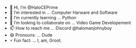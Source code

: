 - 👋 Hi, I’m @HaloCEPrime
- 👀 I’m interested in ... Computer Harware and Software
- 🌱 I’m currently learning ... Python
- 💞️ I’m looking to collaborate on ... Video Game Developement
- 📫 How to reach me ... Discord @halomanjohnyboy
- 😄 Pronouns: ... Dude
- ⚡ Fun fact: ... I, am, Groot.

<!---
HaloCEPrime/HaloCEPrime is a ✨ special ✨ repository because its `README.md` (this file) appears on your GitHub profile.
You can click the Preview link to take a look at your changes.
--->
